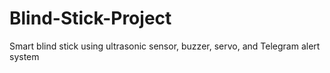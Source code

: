 # Blind-Stick-Project
Smart blind stick using ultrasonic sensor, buzzer, servo, and Telegram alert system
